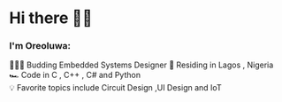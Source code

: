 # Hi there 👋🏼

### I'm Oreoluwa:  

🧑🏼‍💻 Budding Embedded Systems Designer
🌉 Residing in Lagos , Nigeria    
🏎  Code in C , C++ , C# and Python  
💡 Favorite topics include Circuit Design ,UI Design and IoT


